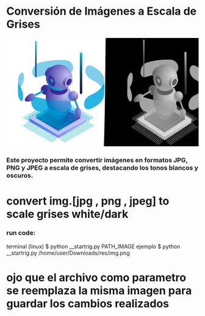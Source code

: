 

 
# Conversión de Imágenes a Escala de Grises

![test-py](resources/dark-color.jpg)

### Este proyecto permite convertir imágenes en formatos JPG, PNG y JPEG a escala de grises, destacando los tonos blancos y oscuros.

# convert img.[jpg , png , jpeg] to scale grises  white/dark

### run code: 

terminal (linux) 
 $ python __startrig.py PATH_IMAGE
 ejemplo
 $ python __startrig.py /home/user/Downloads/res/img.png 

 # ojo que el archivo como parametro se reemplaza la misma imagen para guardar los cambios realizados  
